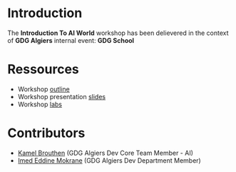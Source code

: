 # Introduction
The **Introduction To AI World** workshop has been delievered in the context of **GDG Algiers** internal event: **GDG School**

# Ressources
- Workshop [outline](./outline.md)
- Workshop presentation [slides](./Presentation%20Slides.pdf)
- Workshop [labs](./Labs/)

# Contributors
- [Kamel Brouthen](https://github.com/BrouthenKamel) (GDG Algiers Dev Core Team Member - AI)
- [Imed Eddine Mokrane](https://github.com/mokraneimed) (GDG Algiers Dev Department Member)